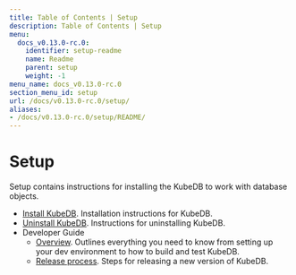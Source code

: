 ```yaml
---
title: Table of Contents | Setup
description: Table of Contents | Setup
menu:
  docs_v0.13.0-rc.0:
    identifier: setup-readme
    name: Readme
    parent: setup
    weight: -1
menu_name: docs_v0.13.0-rc.0
section_menu_id: setup
url: /docs/v0.13.0-rc.0/setup/
aliases:
- /docs/v0.13.0-rc.0/setup/README/
---
```


# Setup

Setup contains instructions for installing the KubeDB to work with database objects.

- [Install KubeDB](/docs/v0.13.0-rc.0/setup/install). Installation instructions for KubeDB.
- [Uninstall KubeDB](/docs/v0.13.0-rc.0/setup/uninstall). Instructions for uninstalling KubeDB.
- Developer Guide
  - [Overview](/docs/v0.13.0-rc.0/setup/developer-guide/overview). Outlines everything you need to know from setting up your dev environment to how to build and test KubeDB.
  - [Release process](/docs/v0.13.0-rc.0/setup/developer-guide/release). Steps for releasing a new version of KubeDB.
